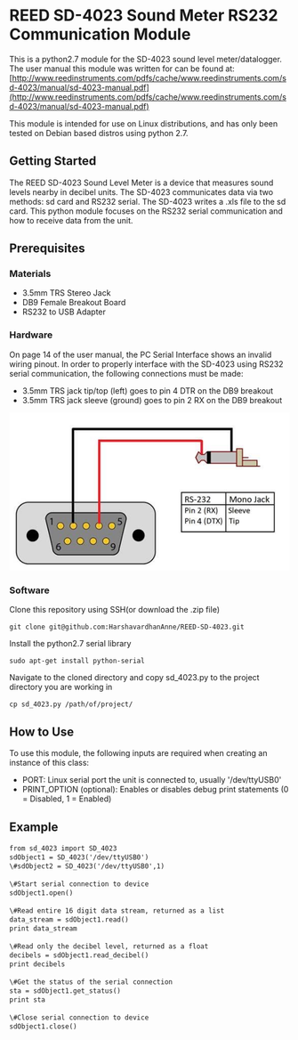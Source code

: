 # REED SD-4023 Sound Meter RS232 Communication Module

This is a python2.7 module for the SD-4023 sound level meter/datalogger. The user manual
this module was written for can be found at:
[http://www.reedinstruments.com/pdfs/cache/www.reedinstruments.com/sd-4023/manual/sd-4023-manual.pdf](http://www.reedinstruments.com/pdfs/cache/www.reedinstruments.com/sd-4023/manual/sd-4023-manual.pdf)

This module is intended for use on Linux distributions, and has only been tested on Debian based distros using python 2.7.

## Getting Started

The REED SD-4023 Sound Level Meter is a device that measures sound levels nearby in decibel units. The SD-4023 communicates data via two methods: sd card and RS232 serial. The SD-4023 writes a .xls file to the sd card. This python module focuses on the RS232 serial communication and how to receive data from the unit.

## Prerequisites

### Materials

* 3.5mm TRS Stereo Jack
* DB9 Female Breakout Board
* RS232 to USB Adapter

### Hardware

On page 14 of the user manual, the PC Serial Interface shows an invalid wiring pinout. In order to properly interface with the SD-4023 using RS232 serial communication, the following connections must be made:
* 3.5mm TRS jack tip/top (left) goes to pin 4 DTR on the DB9 breakout
* 3.5mm TRS jack sleeve (ground) goes to pin 2 RX on the DB9 breakout

![alt text](wiring_diagram.jpg)

### Software

Clone this repository using SSH(or download the .zip file)

```
git clone git@github.com:HarshavardhanAnne/REED-SD-4023.git
```

Install the python2.7 serial library

```
sudo apt-get install python-serial
```

Navigate to the cloned directory and copy sd_4023.py to the project directory you are working in

```
cp sd_4023.py /path/of/project/
```

## How to Use

To use this module, the following inputs are required when creating an instance of this class:
* PORT: Linux serial port the unit is connected to, usually '/dev/ttyUSB0'
* PRINT_OPTION (optional): Enables or disables debug print statements (0 = Disabled, 1 = Enabled)

## Example

```
from sd_4023 import SD_4023  
sdObject1 = SD_4023('/dev/ttyUSB0')  
\#sdObject2 = SD_4023('/dev/ttyUSB0',1)  

\#Start serial connection to device  
sdObject1.open()  

\#Read entire 16 digit data stream, returned as a list  
data_stream = sdObject1.read()  
print data_stream  

\#Read only the decibel level, returned as a float  
decibels = sdObject1.read_decibel()  
print decibels  

\#Get the status of the serial connection  
sta = sdObject1.get_status()  
print sta  

\#Close serial connection to device  
sdObject1.close()  
```
